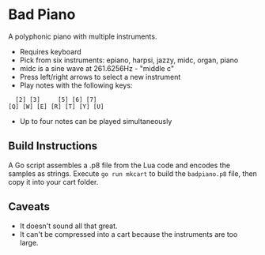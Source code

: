 # Bad Piano
A polyphonic piano with multiple instruments.
* Requires keyboard
* Pick from six instruments: epiano, harpsi, jazzy, midc, organ, piano
* midc is a sine wave at 261.6256Hz - "middle c"
* Press left/right arrows to select a new instrument
* Play notes with the following keys: 
```  
  [2] [3]     [5] [6] [7]
[Q] [W] [E] [R] [T] [Y] [U]
```
* Up to four notes can be played simultaneously

## Build Instructions
A Go script assembles a .p8 file from the Lua code and encodes the samples as strings. Execute `go run mkcart` to build the `badpiano.p8` file, then copy it into your cart folder.

## Caveats
* It doesn't sound all that great.
* It can't be compressed into a cart because the instruments are too large.

